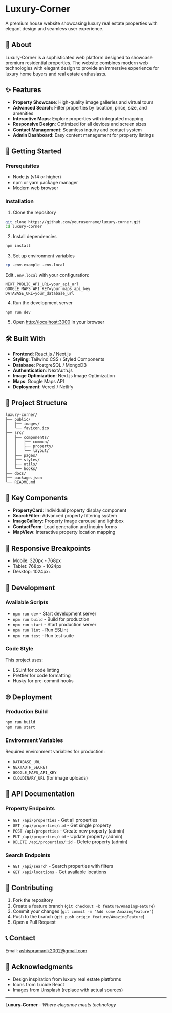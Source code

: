 # Luxury-Corner

A premium house website showcasing luxury real estate properties with elegant design and seamless user experience.

## 🏡 About

Luxury-Corner is a sophisticated web platform designed to showcase premium residential properties. The website combines modern web technologies with elegant design to provide an immersive experience for luxury home buyers and real estate enthusiasts.

## ✨ Features

- **Property Showcase**: High-quality image galleries and virtual tours
- **Advanced Search**: Filter properties by location, price, size, and amenities
- **Interactive Maps**: Explore properties with integrated mapping
- **Responsive Design**: Optimized for all devices and screen sizes
- **Contact Management**: Seamless inquiry and contact system
- **Admin Dashboard**: Easy content management for property listings

## 🚀 Getting Started

### Prerequisites

- Node.js (v14 or higher)
- npm or yarn package manager
- Modern web browser

### Installation

1. Clone the repository
```bash
git clone https://github.com/yourusername/luxury-corner.git
cd luxury-corner
```

2. Install dependencies
```bash
npm install
```

3. Set up environment variables
```bash
cp .env.example .env.local
```
Edit `.env.local` with your configuration:
```
NEXT_PUBLIC_API_URL=your_api_url
GOOGLE_MAPS_API_KEY=your_maps_api_key
DATABASE_URL=your_database_url
```

4. Run the development server
```bash
npm run dev
```

5. Open [http://localhost:3000](http://localhost:3000) in your browser

## 🛠️ Built With

- **Frontend**: React.js / Next.js
- **Styling**: Tailwind CSS / Styled Components
- **Database**: PostgreSQL / MongoDB
- **Authentication**: NextAuth.js
- **Image Optimization**: Next.js Image Optimization
- **Maps**: Google Maps API
- **Deployment**: Vercel / Netlify

## 📁 Project Structure

```
luxury-corner/
├── public/
│   ├── images/
│   └── favicon.ico
├── src/
│   ├── components/
│   │   ├── common/
│   │   ├── property/
│   │   └── layout/
│   ├── pages/
│   ├── styles/
│   ├── utils/
│   └── hooks/
├── docs/
├── package.json
└── README.md
```

## 🎨 Key Components

- **PropertyCard**: Individual property display component
- **SearchFilter**: Advanced property filtering system
- **ImageGallery**: Property image carousel and lightbox
- **ContactForm**: Lead generation and inquiry forms
- **MapView**: Interactive property location mapping

## 📱 Responsive Breakpoints

- Mobile: 320px - 768px
- Tablet: 768px - 1024px
- Desktop: 1024px+

## 🔧 Development

### Available Scripts

- `npm run dev` - Start development server
- `npm run build` - Build for production
- `npm run start` - Start production server
- `npm run lint` - Run ESLint
- `npm run test` - Run test suite

### Code Style

This project uses:
- ESLint for code linting
- Prettier for code formatting
- Husky for pre-commit hooks

## 🌐 Deployment

### Production Build

```bash
npm run build
npm run start
```

### Environment Variables

Required environment variables for production:
- `DATABASE_URL`
- `NEXTAUTH_SECRET`
- `GOOGLE_MAPS_API_KEY`
- `CLOUDINARY_URL` (for image uploads)

## 📄 API Documentation

### Property Endpoints

- `GET /api/properties` - Get all properties
- `GET /api/properties/:id` - Get single property
- `POST /api/properties` - Create new property (admin)
- `PUT /api/properties/:id` - Update property (admin)
- `DELETE /api/properties/:id` - Delete property (admin)

### Search Endpoints

- `GET /api/search` - Search properties with filters
- `GET /api/locations` - Get available locations

## 🤝 Contributing

1. Fork the repository
2. Create a feature branch (`git checkout -b feature/AmazingFeature`)
3. Commit your changes (`git commit -m 'Add some AmazingFeature'`)
4. Push to the branch (`git push origin feature/AmazingFeature`)
5. Open a Pull Request


## 📞 Contact

Email: ashispramanik2002@gmail.com 

## 🙏 Acknowledgments

- Design inspiration from luxury real estate platforms
- Icons from Lucide React
- Images from Unsplash (replace with actual sources)

---

**Luxury-Corner** - *Where elegance meets technology*
